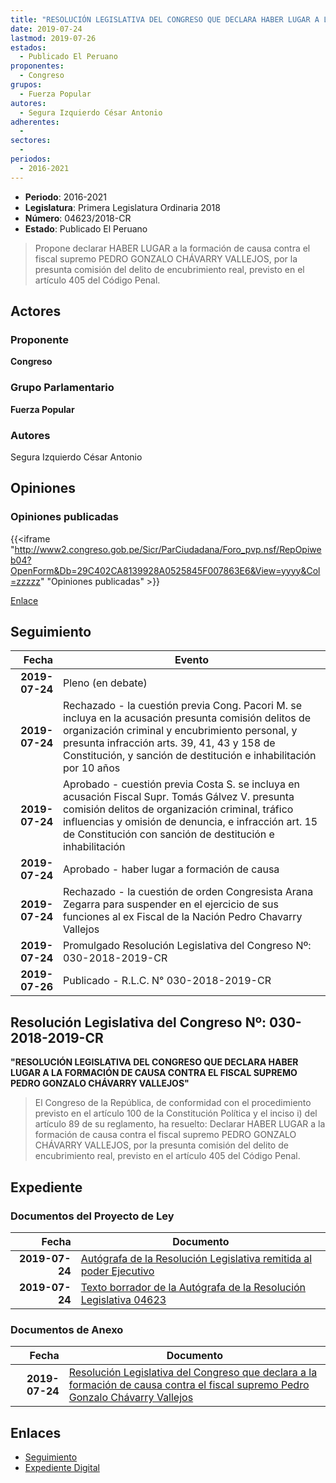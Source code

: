 ```yaml
---
title: "RESOLUCIÓN LEGISLATIVA DEL CONGRESO QUE DECLARA HABER LUGAR A LA FORMACIÓN DE CAUSA CONTRA EL FISCAL SUPREMO PEDRO GONZALO CHÁVARRY VALLEJOS"
date: 2019-07-24
lastmod: 2019-07-26
estados: 
  - Publicado El Peruano
proponentes: 
  - Congreso
grupos: 
  - Fuerza Popular
autores: 
  - Segura Izquierdo César Antonio
adherentes: 
  - 
sectores: 
  - 
periodos: 
  - 2016-2021
---
```


- **Periodo**: 2016-2021
- **Legislatura**: Primera Legislatura Ordinaria 2018
- **Número**: 04623/2018-CR
- **Estado**: Publicado El Peruano

> Propone declarar HABER LUGAR a la formación de causa contra el fiscal supremo PEDRO GONZALO CHÁVARRY VALLEJOS, por la presunta comisión del delito de encubrimiento real, previsto en el artículo 405 del Código Penal.


## Actores

### Proponente

**Congreso**

### Grupo Parlamentario

**Fuerza Popular**

### Autores

Segura Izquierdo César Antonio


## Opiniones

### Opiniones publicadas

{{<iframe "http://www2.congreso.gob.pe/Sicr/ParCiudadana/Foro_pvp.nsf/RepOpiweb04?OpenForm&Db=29C402CA8139928A0525845F007863E6&View=yyyy&Col=zzzzz" "Opiniones publicadas" >}}

[Enlace](http://www2.congreso.gob.pe/Sicr/ParCiudadana/Foro_pvp.nsf/RepOpiweb04?OpenForm&Db=29C402CA8139928A0525845F007863E6&View=yyyy&Col=zzzzz)

## Seguimiento

| Fecha | Evento |
|------:|--------|
| **2019-07-24** | Pleno (en debate)|
| **2019-07-24** | Rechazado - la cuestión previa Cong. Pacori M. se incluya en la acusación presunta comisión delitos de organización criminal y encubrimiento personal, y presunta infracción arts. 39, 41, 43 y 158 de Constitución, y sanción de destitución e inhabilitación por 10 años|
| **2019-07-24** | Aprobado - cuestión previa Costa S. se incluya en acusación Fiscal Supr. Tomás Gálvez V. presunta comisión delitos de organización criminal, tráfico influencias y omisión de denuncia, e infracción art. 15 de Constitución con sanción de destitución e inhabilitación|
| **2019-07-24** | Aprobado - haber lugar a formación de causa|
| **2019-07-24** | Rechazado - la cuestión de orden Congresista Arana Zegarra para suspender en el ejercicio de sus funciones al ex Fiscal de la Nación Pedro Chavarry Vallejos|
| **2019-07-24** | Promulgado Resolución Legislativa del Congreso Nº: 030-2018-2019-CR|
| **2019-07-26** | Publicado - R.L.C. N° 030-2018-2019-CR|

## Resolución Legislativa del Congreso Nº: 030-2018-2019-CR

**"RESOLUCIÓN LEGISLATIVA DEL CONGRESO QUE DECLARA HABER LUGAR A LA FORMACIÓN DE CAUSA CONTRA EL FISCAL SUPREMO PEDRO GONZALO CHÁVARRY VALLEJOS"**

> El Congreso de la República, de conformidad con el procedimiento previsto en el artículo 100 de la Constitución Política y el inciso i) del artículo 89 de su reglamento, ha resuelto: Declarar HABER LUGAR a la formación de causa contra el fiscal supremo PEDRO GONZALO CHÁVARRY VALLEJOS, por la presunta comisión del delito de encubrimiento real, previsto en el artículo 405 del Código Penal.


## Expediente


### Documentos del Proyecto de Ley

| Fecha | Documento |
|------:|--------|
| **2019-07-24** | [Autógrafa de la Resolución Legislativa remitida al poder Ejecutivo](http://www.leyes.congreso.gob.pe/Documentos/2016_2021/Autografas/Ley_y_de_Resolucion_Legislativa/AU0462320190724.pdf) |
| **2019-07-24** | [Texto borrador de la Autógrafa de la Resolución Legislativa 04623](http://www.leyes.congreso.gob.pe/Documentos/2016_2021/Texto_Borrador_de_Autografa/BAU0462320190724.pdf) |

### Documentos de Anexo

| Fecha | Documento |
|------:|--------|
| **2019-07-24** | [Resolución Legislativa del Congreso que declara a la formación de causa contra el fiscal supremo Pedro Gonzalo Chávarry Vallejos](http://www.leyes.congreso.gob.pe/Documentos/2016_2021/Proyectos_de_Ley_y_de_Resoluciones_Legislativas/PL0470620190821.pdf) |

## Enlaces 

- [Seguimiento](http://www2.congreso.gob.pe/Sicr/TraDocEstProc/CLProLey2016.nsf/f7fff46988ca05b1052578e100829cc7/51e22ed9134d594505258441007bae63?OpenDocument)
- [Expediente Digital](http://www2.congreso.gob.pe/Sicr/TraDocEstProc/CLProLey2016.nsf/f7fff46988ca05b1052578e100829cc7/51e22ed9134d594505258441007bae63?OpenDocument&Click=05257FB7005EB655.eb71d0cf91d8294e05256cdf006b5706/$Body/0.1C6C)

